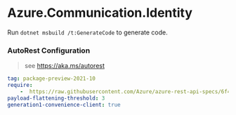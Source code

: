 # Azure.Communication.Identity

Run `dotnet msbuild /t:GenerateCode` to generate code.

### AutoRest Configuration
> see https://aka.ms/autorest

``` yaml
tag: package-preview-2021-10
require:
    -  https://raw.githubusercontent.com/Azure/azure-rest-api-specs/6f40b65610a4fad7a03f3fe8c57e8c0a9c3b77d0/specification/communication/data-plane/Identity/readme.md
payload-flattening-threshold: 3
generation1-convenience-client: true
```
